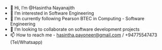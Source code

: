 - 👋 Hi, I’m @Hasintha Nayanajith
- 👀 I’m interested in Software Engineering
- 🌱 I’m currently following Pearson BTEC in Computing - Software Engineering
- 💞️ I’m looking to collaborate on software development projects
- 📫 How to reach me  - hasintha.payoneer@gmail.com / +94775547473 (Tel/Whatsapp)

<!---
HasinthaNayanajith/HasinthaNayanajith is a ✨ special ✨ repository because its `README.md` (this file) appears on your GitHub profile.
You can click the Preview link to take a look at your changes.
--->
